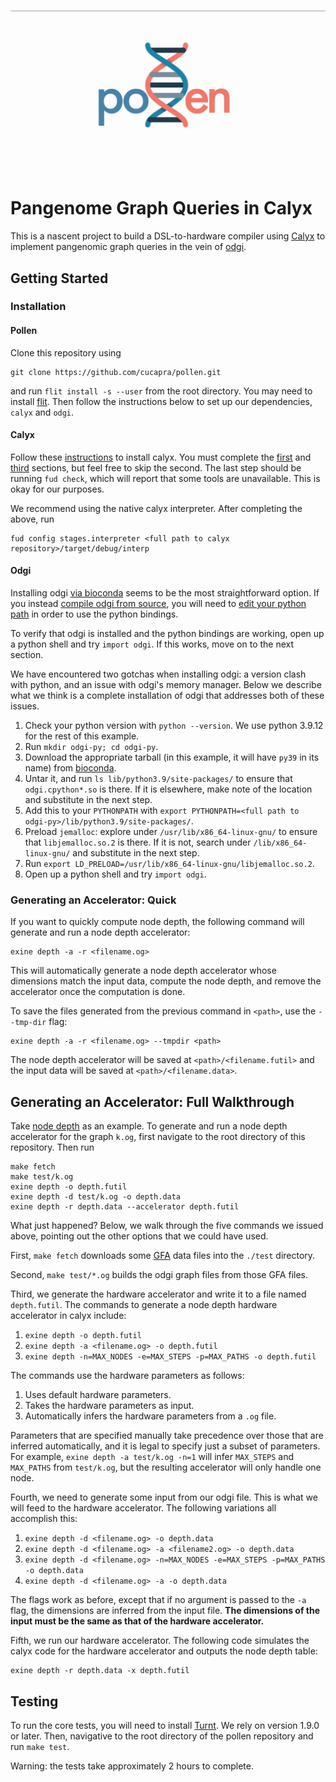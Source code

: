 <h1>
<p align="center">
<img src="https://github.com/cucapra/pollen/blob/main/pollen_icon.png">
</h1>

Pangenome Graph Queries in Calyx
================================

This is a nascent project to build a DSL-to-hardware compiler using [Calyx][] to implement pangenomic graph queries in the vein of [odgi][].

Getting Started
---------------

### Installation


#### Pollen

Clone this repository using 
```
git clone https://github.com/cucapra/pollen.git
```
and run `flit install -s --user` from the root directory. You may need to install [flit]. Then follow the instructions below to set up our dependencies, `calyx` and `odgi`.


#### Calyx

Follow these [instructions](https://docs.calyxir.org/) to install calyx. You must complete the [first](https://docs.calyxir.org/#compiler-installation) and [third](https://docs.calyxir.org/#installing-the-command-line-driver) sections, but feel free to skip the second. The last step should be running `fud check`, which will report that some tools are unavailable. This is okay for our purposes.

We recommend using the native calyx interpreter. After completing the above, run
```
fud config stages.interpreter <full path to calyx repository>/target/debug/interp
```

#### Odgi

Installing odgi [via bioconda](https://odgi.readthedocs.io/en/latest/rst/installation.html#bioconda) seems to be the most straightforward option. If you instead [compile odgi from source](https://odgi.readthedocs.io/en/latest/rst/installation.html#building-from-source), you will need to [edit your python path](https://odgi.readthedocs.io/en/latest/rst/binding/usage.html) in order to use the python bindings.

To verify that odgi is installed and the python bindings are working, open up a python shell and try `import odgi`. If this works, move on to the next section.

We have encountered two gotchas when installing odgi: a version clash with python, and an issue with odgi's memory manager. Below we describe what we think is a complete installation of odgi that addresses both of these issues.

1. Check your python version with `python --version`. We use python 3.9.12 for the rest of this example.
2. Run `mkdir odgi-py; cd odgi-py`.
3. Download the appropriate tarball (in this example, it will have `py39` in its name) from [bioconda][].
4. Untar it, and run `ls lib/python3.9/site-packages/` to ensure that `odgi.cpython*.so` is there. If it is elsewhere, make note of the location and substitute in the next step.
5. Add this to your `PYTHONPATH` with `export PYTHONPATH=<full path to odgi-py>/lib/python3.9/site-packages/`.
6. Preload `jemalloc`: explore under `/usr/lib/x86_64-linux-gnu/` to ensure that `libjemalloc.so.2` is there. If it is not, search under `/lib/x86_64-linux-gnu/` and substitute in the next step.
7. Run `export LD_PRELOAD=/usr/lib/x86_64-linux-gnu/libjemalloc.so.2`.
8. Open up a python shell and try `import odgi`.

### Generating an Accelerator: Quick

If you want to quickly compute node depth, the following command will generate and run a node depth accelerator:
```
exine depth -a -r <filename.og>
```

This will automatically generate a node depth accelerator whose dimensions match the input data, compute the node depth, and remove the accelerator once the computation is done.

To save the files generated from the previous command in `<path>`, use the `--tmp-dir` flag:
```
exine depth -a -r <filename.og> --tmpdir <path>
```
The node depth accelerator will be saved at `<path>/<filename.futil>` and the input data will be saved at `<path>/<filename.data>`.


Generating an Accelerator: Full Walkthrough
-------------------------------------------

Take [node depth](https://pangenome.github.io/odgi.github.io/rst/commands/odgi_depth.html) as an example. To generate and run a node depth accelerator for the graph `k.og`, first navigate to the root directory of this repository. Then run
```
make fetch
make test/k.og
exine depth -o depth.futil
exine depth -d test/k.og -o depth.data
exine depth -r depth.data --accelerator depth.futil
```

What just happened? Below, we walk through the five commands we issued above, pointing out the other options that we could have used.

First, `make fetch` downloads some [GFA][] data files into the `./test` directory.

Second, `make test/*.og` builds the odgi graph files from those GFA files.

Third, we generate the hardware accelerator and write it to a file named `depth.futil`. The commands to generate a node depth hardware accelerator in calyx include:

1. `exine depth -o depth.futil`
2. `exine depth -a <filename.og> -o depth.futil`
3. `exine depth -n=MAX_NODES -e=MAX_STEPS -p=MAX_PATHS -o depth.futil`

The commands use the hardware parameters as follows:
1. Uses default hardware parameters.
2. Takes the hardware parameters as input.
3. Automatically infers the hardware parameters from a `.og` file.

Parameters that are specified manually take precedence over those that are inferred automatically, and it is legal to specify just a subset of parameters. For example, `exine depth -a test/k.og -n=1` will infer `MAX_STEPS` and `MAX_PATHS` from `test/k.og`, but the resulting accelerator will only handle one node.

Fourth, we need to generate some input from our odgi file. This is what we will feed to the hardware accelerator. The following variations all accomplish this:

1. `exine depth -d <filename.og> -o depth.data`
2. `exine depth -d <filename.og> -a <filename2.og> -o depth.data`
3. `exine depth -d <filename.og> -n=MAX_NODES -e=MAX_STEPS -p=MAX_PATHS -o depth.data`
4. `exine depth -d <filename.og> -a -o depth.data`
    
The flags work as before, except that if no argument is passed to the `-a` flag, the dimensions are inferred from the input file. **The dimensions of the input must be the same as that of the hardware accelerator.**

Fifth, we run our hardware accelerator. The following code simulates the calyx code for the hardware accelerator and outputs the node depth table:

```
exine depth -r depth.data -x depth.futil
```

Testing
-------

To run the core tests, you will need to install [Turnt][]. We rely on version 1.9.0 or later. Then, navigative to the root directory of the pollen repository and run `make test`.

Warning: the tests take approximately 2 hours to complete.

[calyx]: https://calyxir.org
[odgi]: https://odgi.readthedocs.io/en/latest/
[gfa]: https://www.ncbi.nlm.nih.gov/pmc/articles/PMC8006571/#FN8
[bioconda]: https://anaconda.org/bioconda/odgi/files
[flit]: https://flit.pypa.io/en/stable/
[turnt]: https://github.com/cucapra/turnt
